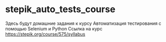 # stepik_auto_tests_course
Здесь будут домашние задания к курсу Автоматизация тестирования с помощью Selenium и Python
Ссылка на курс https://stepik.org/course/575/syllabus

